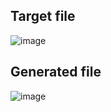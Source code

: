 ## Target file
![image](https://github.com/Pranay-Pandey/PlayCSS-solutions/assets/79053599/1943953a-5428-492c-8012-5f696e212251)

## Generated file
![image](https://github.com/Pranay-Pandey/PlayCSS-solutions/assets/79053599/d1df45a0-cacd-42f1-ba20-b1d164162cf6)
